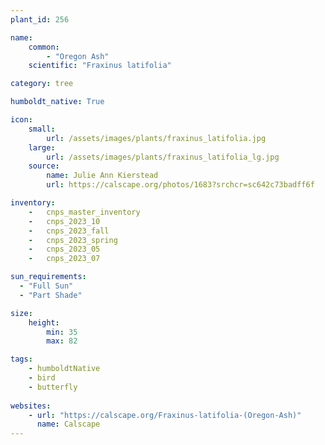 ```yaml
---
plant_id: 256 

name: 
    common: 
        - "Oregon Ash"    
    scientific: "Fraxinus latifolia"    

category: tree

humboldt_native: True

icon: 
    small: 
        url: /assets/images/plants/fraxinus_latifolia.jpg 
    large: 
        url: /assets/images/plants/fraxinus_latifolia_lg.jpg 
    source: 
        name: Julie Ann Kierstead 
        url: https://calscape.org/photos/1683?srchcr=sc642c73badff6f 

inventory: 
    -   cnps_master_inventory
    -   cnps_2023_10
    -   cnps_2023_fall
    -   cnps_2023_spring
    -   cnps_2023_05 
    -   cnps_2023_07 

sun_requirements:
  - "Full Sun"
  - "Part Shade"

size:
    height: 
        min: 35 
        max: 82

tags:
    - humboldtNative
    - bird
    - butterfly
 
websites: 
    - url: "https://calscape.org/Fraxinus-latifolia-(Oregon-Ash)"
      name: Calscape
---
```

